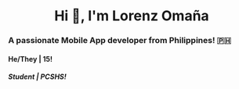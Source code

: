 <h1 align="center">Hi 👋, I'm Lorenz Omaña 

<h3 align="left">A passionate Mobile App developer from Philippines! 🇵🇭 

<h4 align="left"> He/They | 15!

<h5 align="left"> Student | PCSHS!
<!---
lrnzom/lrnzom is a ✨ special ✨ repository because its `README.md` (this file) appears on your GitHub profile.
You can click the Preview link to take a look at your changes.
--->
